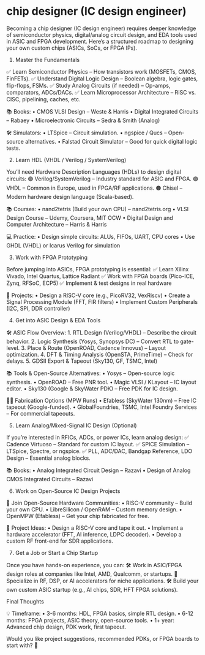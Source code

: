 # chip designer (IC design engineer)

Becoming a chip designer (IC design engineer) requires deeper knowledge of semiconductor physics, digital/analog circuit design, and EDA tools used in ASIC and FPGA development. Here’s a structured roadmap to designing your own custom chips (ASICs, SoCs, or FPGA IPs).

1. Master the Fundamentals

✅ Learn Semiconductor Physics – How transistors work (MOSFETs, CMOS, FinFETs).
✅ Understand Digital Logic Design – Boolean algebra, logic gates, flip-flops, FSMs.
✅ Study Analog Circuits (if needed) – Op-amps, comparators, ADCs/DACs.
✅ Learn Microprocessor Architecture – RISC vs. CISC, pipelining, caches, etc.

📚 Books:
	•	CMOS VLSI Design – Weste & Harris
	•	Digital Integrated Circuits – Rabaey
	•	Microelectronic Circuits – Sedra & Smith (Analog)

🛠 Simulators:
	•	LTSpice – Circuit simulation.
	•	ngspice / Qucs – Open-source alternatives.
	•	Falstad Circuit Simulator – Good for quick digital logic tests.

2. Learn HDL (VHDL / Verilog / SystemVerilog)

You’ll need Hardware Description Languages (HDLs) to design digital circuits:
🟢 Verilog/SystemVerilog – Industry standard for ASIC and FPGA.
🟣 VHDL – Common in Europe, used in FPGA/RF applications.
🟠 Chisel – Modern hardware design language (Scala-based).

📚 Courses:
	•	nand2tetris (Build your own CPU) – nand2tetris.org
	•	VLSI Design Course – Udemy, Coursera, MIT OCW
	•	Digital Design and Computer Architecture – Harris & Harris

💻 Practice:
	•	Design simple circuits: ALUs, FIFOs, UART, CPU cores
	•	Use GHDL (VHDL) or Icarus Verilog for simulation

3. Work with FPGA Prototyping

Before jumping into ASICs, FPGA prototyping is essential:
✅ Learn Xilinx Vivado, Intel Quartus, Lattice Radiant
✅ Work with FPGA boards (Pico-ICE, Zynq, RFSoC, ECP5)
✅ Implement & test designs in real hardware

🔧 Projects:
	•	Design a RISC-V core (e.g., PicoRV32, VexRiscv)
	•	Create a Signal Processing Module (FFT, FIR filters)
	•	Implement Custom Peripherals (I2C, SPI, DDR controller)

4. Get into ASIC Design & EDA Tools

🛠 ASIC Flow Overview:
	1.	RTL Design (Verilog/VHDL) – Describe the circuit behavior.
	2.	Logic Synthesis (Yosys, Synopsys DC) – Convert RTL to gate-level.
	3.	Place & Route (OpenROAD, Cadence Innovus) – Layout optimization.
	4.	DFT & Timing Analysis (OpenSTA, PrimeTime) – Check for delays.
	5.	GDSII Export & Tapeout (Sky130, GF, TSMC, Intel)

📚 Tools & Open-Source Alternatives:
	•	Yosys – Open-source logic synthesis.
	•	OpenROAD – Free PNR tool.
	•	Magic VLSI / KLayout – IC layout editor.
	•	Sky130 (Google & SkyWater PDK) – Free PDK for IC design.

👨‍🔬 Fabrication Options (MPW Runs)
	•	Efabless (SkyWater 130nm) – Free IC tapeout (Google-funded).
	•	GlobalFoundries, TSMC, Intel Foundry Services – For commercial tapeouts.

5. Learn Analog/Mixed-Signal IC Design (Optional)

If you’re interested in RFICs, ADCs, or power ICs, learn analog design:
✅ Cadence Virtuoso – Standard for custom IC layout.
✅ SPICE Simulation – LTSpice, Spectre, or ngspice.
✅ PLL, ADC/DAC, Bandgap Reference, LDO Design – Essential analog blocks.

📚 Books:
	•	Analog Integrated Circuit Design – Razavi
	•	Design of Analog CMOS Integrated Circuits – Razavi

6. Work on Open-Source IC Design Projects

🚀 Join Open-Source Hardware Communities:
	•	RISC-V community – Build your own CPU.
	•	LibreSilicon / OpenRAM – Custom memory design.
	•	OpenMPW (Efabless) – Get your chip fabricated for free.

🎯 Project Ideas:
	•	Design a RISC-V core and tape it out.
	•	Implement a hardware accelerator (FFT, AI inference, LDPC decoder).
	•	Develop a custom RF front-end for SDR applications.

7. Get a Job or Start a Chip Startup

Once you have hands-on experience, you can:
🛠 Work in ASIC/FPGA design roles at companies like Intel, AMD, Qualcomm, or startups.
📡 Specialize in RF, DSP, or AI accelerators for niche applications.
🛠 Build your own custom ASIC startup (e.g., AI chips, SDR, HFT FPGA solutions).

Final Thoughts

💡 Timeframe:
	•	3-6 months: HDL, FPGA basics, simple RTL design.
	•	6-12 months: FPGA projects, ASIC theory, open-source tools.
	•	1+ year: Advanced chip design, PDK work, first tapeout.

Would you like project suggestions, recommended PDKs, or FPGA boards to start with? 🚀
